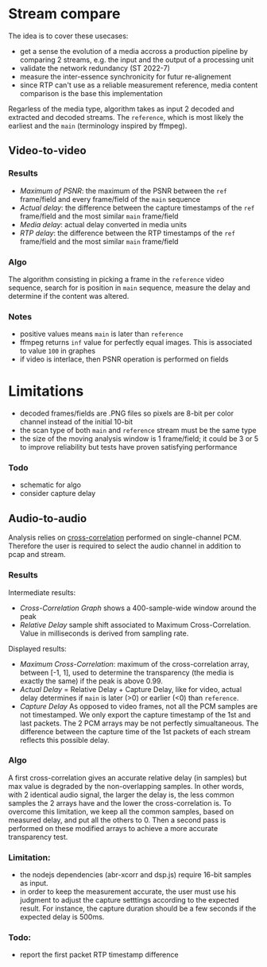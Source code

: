 # Stream compare

The idea is to cover these usecases:

* get a sense the evolution of a media accross a production pipeline by comparing 2 streams, e.g. the input and the output of a processing unit
* validate the network redundancy (ST 2022-7)
* measure the inter-essence synchronicity for futur re-alignement
* since RTP can't use as a reliable measurement reference, media content comparison is the base this implementation

Regarless of the media type, algorithm takes as input 2 decoded and extracted and decoded streams. The `reference`, which is most likely the earliest and the `main` (terminology inspired by ffmpeg).

## Video-to-video

### Results

- *Maximum of PSNR*: the maximum of the PSNR between the `ref` frame/field and every frame/field of the `main` sequence
- *Actual delay*: the difference between the capture timestamps of the `ref` frame/field and the most similar `main` frame/field
- *Media delay*: actual delay converted in media units
- *RTP delay*: the difference between the RTP timestamps of the `ref` frame/field and the most similar `main` frame/field

### Algo

The algorithm consisting in picking a frame in the `reference` video sequence, search for is position in `main` sequence, measure the delay and determine if the content was altered.

### Notes

* positive values means `main` is later than `reference`
* ffmpeg returns `inf` value for perfectly equal images. This is associated to value `100` in graphes
* if video is interlace, then PSNR operation is performed on fields

# Limitations

* decoded frames/fields are .PNG files so pixels are 8-bit per color channel instead of the initial 10-bit
* the scan type of both `main` and `reference` stream must be the same type
* the size of the moving analysis window is 1 frame/field; it could be 3 or 5 to improve reliability but tests have proven satisfying performance

### Todo

* schematic for algo
* consider capture delay

## Audio-to-audio

Analysis relies on [cross-correlation](https://en.wikipedia.org/wiki/File:Comparison_convolution_correlation.svg) performed on single-channel PCM. Therefore the user is required to select the audio channel in addition to pcap and stream.

### Results

Intermediate results:

- *Cross-Correlation Graph* shows a 400-sample-wide window around the peak
- *Relative Delay* sample shift associated to Maximum Cross-Correlation. Value in milliseconds is derived from sampling rate.

Displayed results:

- *Maximum Cross-Correlation*: maximum of the cross-correlation array, between [-1, 1], used to determine the transparency (the media is exactly the same) if the peak is above 0.99.
- *Actual Delay* = Relative Delay + Capture Delay, like for video, actual delay determines if `main` is later (>0) or earlier (<0) than `reference`.
- *Capture Delay* As opposed to video frames, not all the PCM samples are not timestamped. We only export the capture timestamp of the 1st and last packets. The 2 PCM arrays may be not perfectly simualtaneous. The difference between the capture time of the 1st packets of each stream reflects this possible delay.

### Algo

A first cross-correlation gives an accurate relative delay (in samples) but max value is degraded by the non-overlapping samples. In other words, with 2 identical audio signal, the larger the delay is, the less common samples the 2 arrays have and the lower the cross-correlation is. To overcome this limitation, we keep all the common samples, based on measured delay, and put all the others to 0. Then a second pass is performed on these modified arrays to achieve a more accurate transparency test.

### Limitation:

- the nodejs dependencies (abr-xcorr and dsp.js) require 16-bit samples as input.
- in order to keep the measurement accurate, the user must use his judgment to adjust the capture setttings according to the expected result. For instance, the capture duration should be a few seconds if the expected delay is 500ms.

### Todo:

* report the first packet RTP timestamp difference
